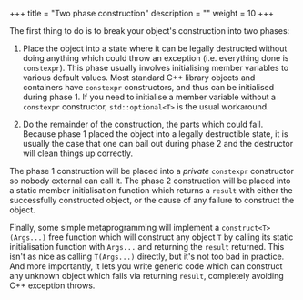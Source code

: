 +++
title = "Two phase construction"
description = ""
weight = 10
+++

The first thing to do is to break your object's construction into two phases:

1. Place the object into a state where it can be legally destructed
without doing anything which could throw an exception (i.e. everything
done is `constexpr`). This phase usually involves initialising member
variables to various default values. Most standard C++ library objects
and containers have `constexpr` constructors, and thus can be initialised
during phase 1. If you need to initialise a member variable without
a `constexpr` constructor, `std::optional<T>` is the usual workaround.

2. Do the remainder of the construction, the parts which could fail.
Because phase 1 placed the object into a legally destructible state,
it is usually the case that one can bail out during phase 2 and the
destructor will clean things up correctly.

The phase 1 construction will be placed into a *private* `constexpr`
constructor so nobody external can call it. The phase 2 construction will be placed into a static
member initialisation function which returns a `result` with either
the successfully constructed object, or the cause of any failure to
construct the object.

Finally,
some simple metaprogramming will implement a `construct<T>(Args...)`
free function which will construct any object `T` by calling its
static initialisation function with `Args...` and returning the
`result` returned. This isn't as nice as calling `T(Args...)` directly,
but it's not too bad in practice. And more importantly, it lets you
write generic code which can construct any unknown object which
fails via returning `result`, completely avoiding C++ exception throws.
